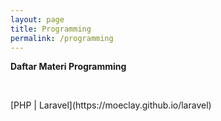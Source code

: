 ```yaml
---
layout: page
title: Programming
permalink: /programming
---
```


<p><b>Daftar Materi Programming</b></p>
<br>
<p>[PHP | Laravel](https://moeclay.github.io/laravel)</p>
